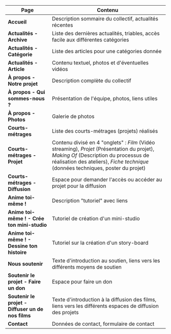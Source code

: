 | Page                                                |       Contenu                                                                                                   |
|-----------------------------------------------------|-----------------------------------------------------------------------------------------------------------------|
| **Accueil**                                         | Description sommaire du collectif, actualités récentes                                                          |
| **Actualités - Archive**                            | Liste des dernières actualités, triables, accès facile aux différentes catégories                               |
| **Actualités - Catégorie**                          | Liste des articles pour une catégories donnée                                                                   |
| **Actualités - Article**                            | Contenu textuel, photos et d'éventuelles vidéos                                                                 |
| **À propos - Notre projet**                         | Description complète du collectif                                                                               |
| **À propos - Qui sommes-nous ?**                    | Présentation de l'équipe, photos, liens utiles                                                                  |
| **À propos - Photos**                               | Galerie de photos                                                                                               |
| **Courts-métrages**                                 | Liste des courts-métrages (projets) réalisés                                                                    |
| **Courts-métrages - Projet**                        | Contenu divisé en 4 "onglets" : *Film* (Vidéo streaming), *Projet* (Présentation du projet), *Making Of* (Description du processus de réalisation des ateliers), *Fiche technique* (données techniques, poster du projet) |
| **Courts-métrages - Diffusion**                     | Espace pour demander l'accès ou accéder au projet pour la diffusion                                             |
| **Anime toi-même !**                                | Description "tutoriel" avec liens                                                                               |
| **Anime toi-même ! - Crée ton mini-studio**         | Tutoriel de création d'un mini-studio                                                                           |
| **Anime toi-même ! - Dessine ton histoire**         | Tutoriel sur la création d'un story-board                                                                       |
| **Nous soutenir**                                   | Texte d'introduction au soutien, liens vers les différents moyens de soutien                                    |
| **Soutenir le projet - Faire un don**               | Espace pour faire un don                                                                                        |
| **Soutenir le projet - Diffuser un de nos films**   | Texte d'introduction à la diffusion des films, liens vers les différents espaces de diffusion des projets       |
| **Contact**                                         | Données de contact, formulaire de contact                                                                       |